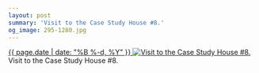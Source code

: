 ```yaml
---
layout: post
summary: 'Visit to the Case Study House #8.'
og_image: 295-1280.jpg
---
```


<p>
 <time>
  <a href="/295">
   {{ page.date | date: "%B %-d, %Y" }}
  </a>
 </time>
 <a href="/295">
  <img alt="Visit to the Case Study House #8." sizes="(min-width: 700px) 50vw, calc(100vw - 2rem)" src="{{ site.assets_url }}/295-640.jpg" srcset="{{ site.assets_url }}/295-1280.jpg 1280w, {{ site.assets_url }}/295-960.jpg 960w, {{ site.assets_url }}/295-640.jpg 640w, {{ site.assets_url }}/295-320.jpg 320w"/>
 </a>
 <span>
  Visit to the Case Study House #8.
 </span>
</p>
